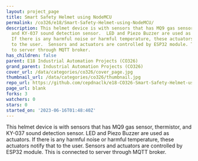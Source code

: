 ```yaml
---
layout: project_page
title: Smart Safety Helmet using NodeMCU
permalink: /co326/e18/Smart-Safety-Helmet-using-NodeMCU/
description: This helmet device is with sensors that has MQ9 gas sensor, thermistor,
  and KY-037 sound detection sensor.  LED and Piezo Buzzer are used as actuators.
  If there is any harmful noise or harmful temperature, these actuators notify that
  to the user.  Sensors and actuators are controlled by ESP32 module. This is connected
  to server through MQTT broker.
has_children: false
parent: E18 Industrial Automation Projects (CO326)
grand_parent: Industrial Automation Projects (CO326)
cover_url: /data/categories/co326/cover_page.jpg
thumbnail_url: /data/categories/co326/thumbnail.jpg
repo_url: https://github.com/cepdnaclk/e18-CO326-Smart-Safety-Helmet-using-NodeMCU
page_url: blank
forks: 3
watchers: 0
stars: 0
started_on: '2023-06-16T01:48:40Z'
---
```


This helmet device is with sensors that has MQ9 gas sensor, thermistor, and KY-037 sound detection sensor.  LED and Piezo Buzzer are used as actuators. If there is any harmful noise or harmful temperature, these actuators notify that to the user.  Sensors and actuators are controlled by ESP32 module. This is connected to server through MQTT broker.